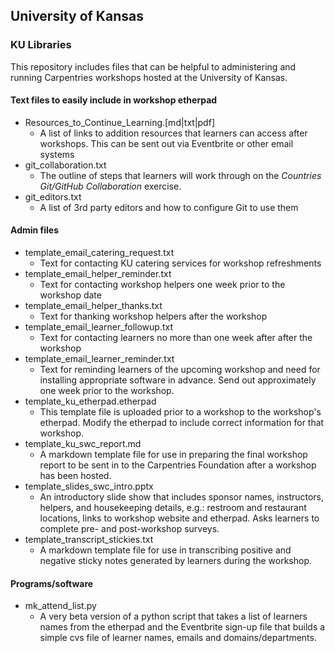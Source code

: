 ## University of Kansas
### KU Libraries

This repository includes files that can be helpful to administering and running  Carpentries workshops hosted at the University of Kansas.

#### Text files to easily include in workshop etherpad
* Resources_to_Continue_Learning.[md|txt|pdf]
    * A list of links to addition resources that learners can access after workshops. This can be sent out via Eventbrite or other email systems
* git_collaboration.txt
    * The outline of steps that learners will work through on the *Countries Git/GitHub Collaboration* exercise.
* git_editors.txt
    * A list of 3rd party editors and how to configure Git to use them

#### Admin files
* template_email_catering_request.txt
    * Text for contacting KU catering services for workshop refreshments
* template_email_helper_reminder.txt
	* Text for contacting workshop helpers one week prior to the workshop date
* template_email_helper_thanks.txt
	* Text for thanking workshop helpers after the workshop
* template_email_learner_followup.txt
	* Text for contacting learners no more than one week after after the workshop
* template_email_learner_reminder.txt
	* Text for reminding learners of the upcoming workshop and need for installing appropriate software in advance. Send out approximately one week prior to the workshop.
* template_ku_etherpad.etherpad
    * This template file is uploaded prior to a workshop to the workshop's etherpad. Modify the etherpad to include correct information for that workshop.
* template_ku_swc_report.md
    * A markdown template file for use in preparing the final workshop report to be sent in to the Carpentries Foundation after a workshop has been hosted.
* template_slides_swc_intro.pptx
    * An introductory slide show that includes sponsor names, instructors, helpers, and housekeeping details, e.g.: restroom and restaurant locations, links to workshop website and etherpad. Asks learners to complete pre- and post-workshop surveys.
* template_transcript_stickies.txt
    * A markdown template file for use in transcribing positive and negative sticky notes generated by learners during the workshop.

#### Programs/software

* mk_attend_list.py
    * A very beta version of a python script that takes a list of learners names from the etherpad and the Eventbrite sign-up file that builds a simple cvs file of learner names, emails and domains/departments.
